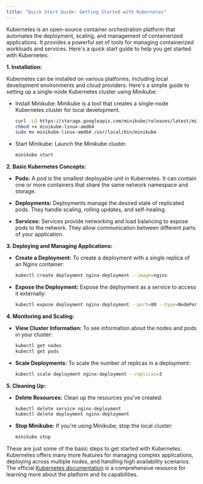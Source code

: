 ```yaml
---
title: "Quick Start Guide: Getting Started with Kubernetes"
---
```


Kubernetes is an open-source container orchestration platform that automates the deployment, scaling, and management of containerized applications. It provides a powerful set of tools for managing containerized workloads and services. Here's a quick start guide to help you get started with Kubernetes:

**1. Installation:**

Kubernetes can be installed on various platforms, including local development environments and cloud providers. Here's a simple guide to setting up a single-node Kubernetes cluster using Minikube:

- Install Minikube: Minikube is a tool that creates a single-node Kubernetes cluster for local development.
  ```bash
  curl -LO https://storage.googleapis.com/minikube/releases/latest/minikube-linux-amd64
  chmod +x minikube-linux-amd64
  sudo mv minikube-linux-amd64 /usr/local/bin/minikube
  ```

- Start Minikube: Launch the Minikube cluster.
  ```bash
  minikube start
  ```

**2. Basic Kubernetes Concepts:**

- **Pods:**
  A pod is the smallest deployable unit in Kubernetes. It can contain one or more containers that share the same network namespace and storage.

- **Deployments:**
  Deployments manage the desired state of replicated pods. They handle scaling, rolling updates, and self-healing.

- **Services:**
  Services provide networking and load balancing to expose pods to the network. They allow communication between different parts of your application.

**3. Deploying and Managing Applications:**

- **Create a Deployment:**
  To create a deployment with a single replica of an Nginx container:
  ```bash
  kubectl create deployment nginx-deployment --image=nginx
  ```

- **Expose the Deployment:**
  Expose the deployment as a service to access it externally:
  ```bash
  kubectl expose deployment nginx-deployment --port=80 --type=NodePort
  ```

**4. Monitoring and Scaling:**

- **View Cluster Information:**
  To see information about the nodes and pods in your cluster:
  ```bash
  kubectl get nodes
  kubectl get pods
  ```

- **Scale Deployments:**
  To scale the number of replicas in a deployment:
  ```bash
  kubectl scale deployment nginx-deployment --replicas=3
  ```

**5. Cleaning Up:**

- **Delete Resources:**
  Clean up the resources you've created:
  ```bash
  kubectl delete service nginx-deployment
  kubectl delete deployment nginx-deployment
  ```

- **Stop Minikube:**
  If you're using Minikube, stop the local cluster:
  ```bash
  minikube stop
  ```

These are just some of the basic steps to get started with Kubernetes. Kubernetes offers many more features for managing complex applications, deploying across multiple nodes, and handling high availability scenarios. The official [Kubernetes documentation](https://kubernetes.io/docs/) is a comprehensive resource for learning more about the platform and its capabilities.
